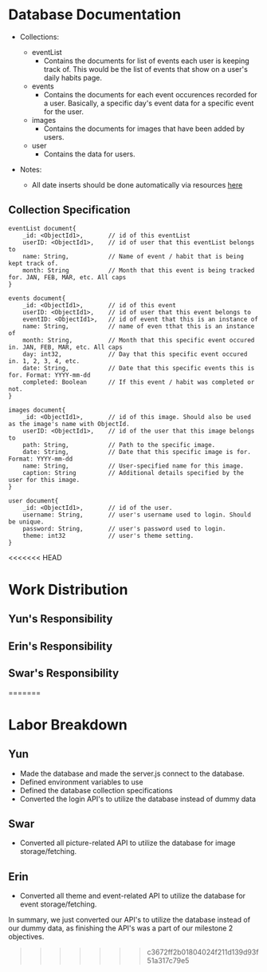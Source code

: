 # Database Documentation
- Collections: 
  - eventList
    - Contains the documents for list of events each user is keeping track of. This would be the list of events that show on a user's daily habits page.
  - events
    - Contains the documents for each event occurences recorded for a user. Basically, a specific day's event data for a specific event for the user.
  - images
    - Contains the documents for images that have been added by users.
  - user
    - Contains the data for users.

- Notes:
  - All date inserts should be done automatically via resources [here](https://docs.mongodb.com/manual/reference/method/Date/)
## Collection Specification
```
eventList document{
    _id: <ObjectId1>,       // id of this eventList
    userID: <ObjectId1>,    // id of user that this eventList belongs to
    name: String,           // Name of event / habit that is being kept track of.
    month: String           // Month that this event is being tracked for. JAN, FEB, MAR, etc. All caps
}

events document{
    _id: <ObjectId1>,       // id of this event
    userID: <ObjectId1>,    // id of user that this event belongs to
    eventID: <ObjectId1>,   // id of event that this is an instance of
    name: String,           // name of even tthat this is an instance of
    month: String,          // Month that this specific event occured in. JAN, FEB, MAR, etc. All caps
    day: int32,             // Day that this specific event occured in. 1, 2, 3, 4, etc.
    date: String,           // Date that this specific events this is for. Format: YYYY-mm-dd
    completed: Boolean      // If this event / habit was completed or not.
}

images document{
    _id: <ObjectId1>,       // id of this image. Should also be used as the image's name with ObjectId.
    userID: <ObjectId1>,    // id of the user that this image belongs to
    path: String,           // Path to the specific image.
    date: String,           // Date that this specific image is for. Format: YYYY-mm-dd
    name: String,           // User-specified name for this image.
    caption: String         // Additional details specified by the user for this image.
}

user document{
    _id: <ObjectId1>,       // id of the user.
    username: String,       // user's username used to login. Should be unique.
    password: String,       // user's password used to login.
    theme: int32            // user's theme setting.
}
```
<<<<<<< HEAD
# Work Distribution
## Yun's Responsibility

## Erin's Responsibility

## Swar's Responsibility
=======


# Labor Breakdown
## Yun
- Made the database and made the server.js connect to the database.
- Defined environment variables to use
- Defined the database collection specifications
- Converted the login API's to utilize the database instead of dummy data

## Swar
- Converted all picture-related API to utilize the database for image storage/fetching.

## Erin
- Converted all theme and event-related API to utilize the database for event storage/fetching.

In summary, we just converted our API's to utilize the database instead of our dummy data, as finishing the API's was a part of our milestone 2 objectives.
>>>>>>> c3672ff2b01804024f211d139d93f51a317c79e5
